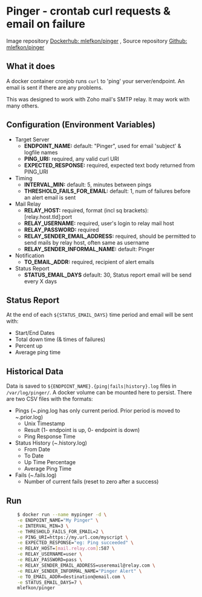 # Pinger - crontab curl requests & email on failure

Image repository [Dockerhub: mlefkon/pinger](https://hub.docker.com/r/mlefkon/pinger) , Source repository [Github: mlefkon/pinger](https://github.com/mlefkon/pinger)

## What it does

A docker container cronjob runs `curl` to 'ping' your server/endpoint. An email is sent if there are any problems.

This was designed to work with Zoho mail's SMTP relay.  It may work with many others.

## Configuration (Environment Variables)
- Target Server
  - **ENDPOINT_NAME:**                default: "Pinger", used for email 'subject' & logfile names
  - **PING_URI:**                     required, any valid curl URI
  - **EXPECTED_RESPONSE:**            required, expected text body returned from PING_URI
- Timing
  - **INTERVAL_MIN:**                 default: 5, minutes between pings
  - **THRESHOLD_FAILS_FOR_EMAIL:**    default: 1, num of failures before an alert email is sent
- Mail Relay
  - **RELAY_HOST:**                   required, format (incl sq brackets): [relay.host.tld]:port
  - **RELAY_USERNAME:**               required, user's login to relay mail host
  - **RELAY_PASSWORD:**               required
  - **RELAY_SENDER_EMAIL_ADDRESS:**   required, should be permitted to send mails by relay host, often same as username
  - **RELAY_SENDER_INFORMAL_NAME:**   default: Pinger
- Notification
  - **TO_EMAIL_ADDR:**                required, recipient of alert emails
- Status Report 
  - **STATUS_EMAIL_DAYS**             default: 30, Status report email will be send every X days
	
## Status Report
At the end of each `${STATUS_EMAIL_DAYS}` time period and email will be sent with:
- Start/End Dates
- Total down time (& times of failures)
- Percent up  
- Average ping time

## Historical Data

Data is saved to `${ENDPOINT_NAME}.{ping|fails|history}.log` files in `/var/log/pinger/`. A docker volume can be mounted here to persist. There are two CSV files with the formats:
- Pings (~.ping.log has only current period. Prior period is moved to ~.prior.log)
	- Unix Timestamp
	- Result (1- endpoint is up, 0- endpoint is down)
	- Ping Response Time
- Status History (~.history.log)
	- From Date
	- To Date
	- Up Time Percentage
	- Average Ping Time
- Fails (~.fails.log)
	- Number of current fails (reset to zero after a success)

## Run
```bash
    $ docker run --name mypinger -d \
    -e ENDPOINT_NAME="My Pinger" \
    -e INTERVAL_MIN=3 \
    -e THRESHOLD_FAILS_FOR_EMAIL=2 \
    -e PING_URI=https://my.url.com/myscript \
    -e EXPECTED_RESPONSE="eg: Ping succeeded" \
    -e RELAY_HOST=[mail.relay.com]:587 \
    -e RELAY_USERNAME=user \
    -e RELAY_PASSWORD=pass \
    -e RELAY_SENDER_EMAIL_ADDRESS=useremail@relay.com \
    -e RELAY_SENDER_INFORMAL_NAME="Pinger Alert" \
    -e TO_EMAIL_ADDR=destination@email.com \
    -e STATUS_EMAIL_DAYS=7 \
    mlefkon/pinger 
```

